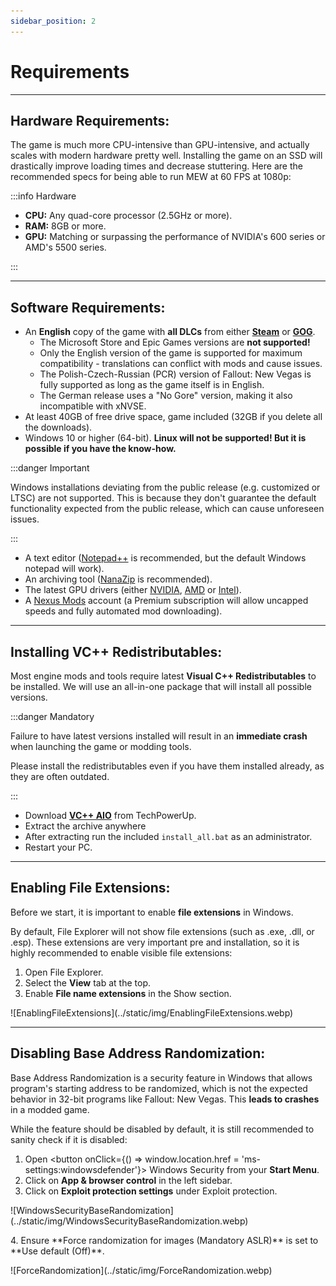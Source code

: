 ```yaml
---
sidebar_position: 2
---
```


# Requirements

---

## Hardware Requirements:

The game is much more CPU-intensive than GPU-intensive, and actually scales with modern hardware pretty well. Installing the game on an SSD will drastically improve loading times and decrease stuttering. Here are the recommended specs for being able to run MEW at 60 FPS at 1080p:

:::info Hardware

- **CPU:** Any quad-core processor (2.5GHz or more).
- **RAM:** 8GB or more.
- **GPU:** Matching or surpassing the performance of NVIDIA's 600 series or AMD's 5500 series.

:::

---

## Software Requirements:

- An **English** copy of the game with **all DLCs** from either **[Steam](https://store.steampowered.com/sub/13435/)** or **[GOG](https://www.gog.com/en/game/fallout_new_vegas_ultimate_edition)**.
    - The Microsoft Store and Epic Games versions are **not supported!**
    - Only the English version of the game is supported for maximum compatibility - translations can conflict with mods and cause issues.
    - The Polish-Czech-Russian (PCR) version of Fallout: New Vegas is fully supported as long as the game itself is in English.
    - The German release uses a "No Gore" version, making it also incompatible with xNVSE.
- At least 40GB of free drive space, game included (32GB if you delete all the downloads).
- Windows 10 or higher (64-bit). **Linux will not be supported! But it is possible if you have the know-how.**

:::danger Important 

Windows installations deviating from the public release (e.g. customized or LTSC) are not supported. This is because they don't guarantee the default functionality expected from the public release, which can cause unforeseen issues.

:::

- A text editor ([Notepad++](https://notepad-plus-plus.org/) is recommended, but the default Windows notepad will work).
- An archiving tool ([NanaZip](https://apps.microsoft.com/store/detail/nanazip/9N8G7TSCL18R?hl=en-us&gl=us) is recommended).
- The latest GPU drivers (either [NVIDIA](https://www.nvidia.com/Download/index.aspx), [AMD](https://www.amd.com/en/support) or [Intel](https://www.intel.com/content/www/us/en/search.html#q=&sort=relevancy&f:@tabfilter=[Downloads]&f:@stm_10385_en=[Graphics])).
- A [Nexus Mods](https://users.nexusmods.com/register) account (a Premium subscription will allow uncapped speeds and fully automated mod downloading).

---

## Installing VC++ Redistributables:

Most engine mods and tools require latest **Visual C++ Redistributables** to be installed. We will use an all-in-one package that will install all possible versions.

:::danger Mandatory

Failure to have latest versions installed will result in an **immediate crash** when launching the game or modding tools.

Please install the redistributables even if you have them installed already, as they are often outdated.

:::

- Download **[VC++ AIO](https://www.techpowerup.com/download/visual-c-redistributable-runtime-package-all-in-one/)** from TechPowerUp.
- Extract the archive anywhere
- After extracting run the included `install_all.bat` as an administrator.
- Restart your PC.

---

## Enabling File Extensions:

Before we start, it is important to enable **file extensions** in Windows.

By default, File Explorer will not show file extensions (such as .exe, .dll, or .esp). These extensions are very important pre and installation, so it is highly recommended to enable visible file extensions:


1. Open File Explorer.
2. Select the **View** tab at the top.
3. Enable **File name extensions** in the Show section.
<p>![EnablingFileExtensions](../static/img/EnablingFileExtensions.webp)</p>

---

## Disabling Base Address Randomization:

Base Address Randomization is a security feature in Windows that allows program's starting address to be randomized, which is not the expected behavior in 32-bit programs like Fallout: New Vegas. This <span class="custom-text">**leads to crashes**</span> in a modded game.

While the feature should be disabled by default, it is still recommended to sanity check if it is disabled:


1. Open <button onClick={() => window.location.href = 'ms-settings:windowsdefender'}> Windows Security </button> from your **Start Menu**.
2. Click on **App & browser control** in the left sidebar.
3. Click on **Exploit protection settings** under Exploit protection.
<p>![WindowsSecurityBaseRandomization](../static/img/WindowsSecurityBaseRandomization.webp)</p>
4. Ensure **Force randomization for images (Mandatory ASLR)** is set to **Use default (Off)**.
<p>![ForceRandomization](../static/img/ForceRandomization.webp)</p>



